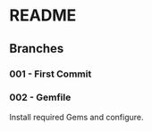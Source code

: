 # README

## Branches

### 001 - First Commit

### 002 - Gemfile
Install required Gems and configure.
